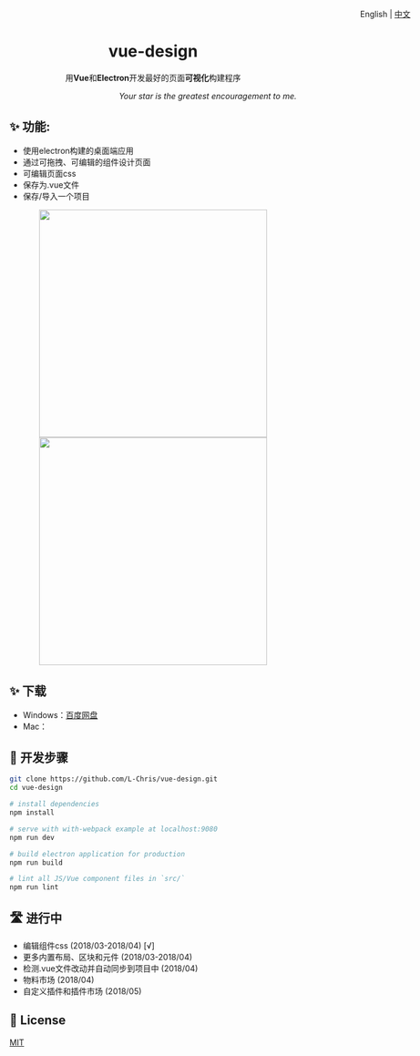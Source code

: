<h1 align="center">
  vue-design
</h1>
<p align="right" style="position:absolute;top:16px;right:28px;">
  English | <a href="https://github.com/L-Chris/vue-design/blob/master/README.zh-CN.md">中文</a>
</p>
<p align="center">用<strong>Vue</strong>和<strong>Electron</strong>开发最好的页面<strong>可视化</strong>构建程序</p>
<p align="right"><em>Your star is the greatest encouragement to me.</em></p>

## ✨ 功能:

- 使用electron构建的桌面端应用
- 通过可拖拽、可编辑的组件设计页面
- 可编辑页面css
- 保存为.vue文件
- 保存/导入一个项目

<p align="center">
  <img width="400px" src="https://raw.githubusercontent.com/L-Chris/vue-design/develop/docs/images/layout.png">
  <img width="400px" src="https://raw.githubusercontent.com/L-Chris/vue-design/develop/docs/images/code.png">
</p>

## ✨ 下载

- Windows：[百度网盘](https://pan.baidu.com/s/1fpfvKkFW4AndlI6Zvk3yrA)
- Mac：

## 🔧 开发步骤

``` bash
git clone https://github.com/L-Chris/vue-design.git
cd vue-design

# install dependencies
npm install

# serve with with-webpack example at localhost:9080
npm run dev

# build electron application for production
npm run build

# lint all JS/Vue component files in `src/`
npm run lint
```

## 🛣 进行中
- 编辑组件css (2018/03-2018/04) [√]
- 更多内置布局、区块和元件 (2018/03-2018/04)
- 检测.vue文件改动并自动同步到项目中 (2018/04)
- 物料市场 (2018/04)
- 自定义插件和插件市场 (2018/05)

## 🥂 License

[MIT](http://opensource.org/licenses/MIT)